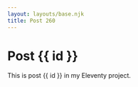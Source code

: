 ```yaml
---
layout: layouts/base.njk
title: Post 260
---
```


# Post {{ id }}

This is post {{ id }} in my Eleventy project.
